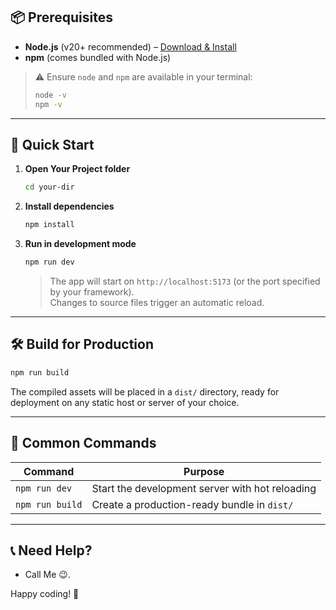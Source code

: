 ## 📦 Prerequisites

- **Node.js** (v20+ recommended) – [Download & Install](https://nodejs.org/)
- **npm** (comes bundled with Node.js)

> ⚠️ Ensure `node` and `npm` are available in your terminal:
>
> ```bash
> node -v
> npm -v
> ```

---

## 🚀 Quick Start

1. **Open Your Project folder**

   ```bash
   cd your-dir
   ```

2. **Install dependencies**

   ```bash
   npm install
   ```

3. **Run in development mode**

   ```bash
   npm run dev
   ```

   > The app will start on `http://localhost:5173` (or the port specified by your framework).  
   > Changes to source files trigger an automatic reload.

---

## 🛠️ Build for Production

```bash
npm run build
```

The compiled assets will be placed in a `dist/` directory, ready for deployment on any static host or server of your choice.

---

## 🔧 Common Commands

| Command         | Purpose                                         |
| --------------- | ----------------------------------------------- |
| `npm run dev`   | Start the development server with hot reloading |
| `npm run build` | Create a production-ready bundle in `dist/`     |

---

## 📞 Need Help?

- Call Me 😉.

Happy coding! 🚀
